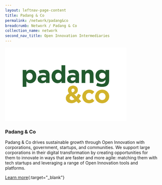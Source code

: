 ```yaml
---
layout: leftnav-page-content
title: Padang & Co
permalink: /network/padang&co
breadcrumb: Network / Padang & Co
collection_name: network
second_nav_title: Open Innovation Intermediaries
---
```


<a href="http://www.padang.co">
<img src="/images/partners/Padang & Co Logo.png" alt="1" style="width:400px;height:241px">
</a>

<h3>Padang & Co</h3>

Padang & Co drives sustainable growth through Open Innovation with corporations, government, startups, and communities. We support large corporations in their digital transformation by creating opportunities for them to innovate in ways that are faster and more agile: matching them with tech startups and leveraging a range of Open Innovation tools and platforms.

[Learn more](http://www.padang.co){:target="_blank"}

